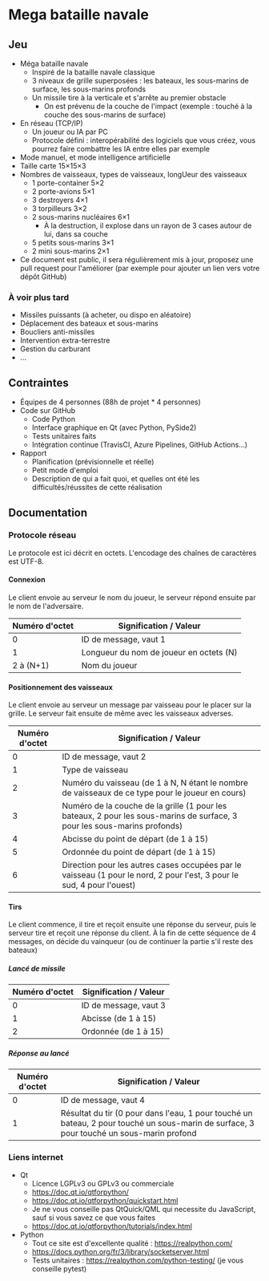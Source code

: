 # Mega bataille navale

## Jeu

* Méga bataille navale
  * Inspiré de la bataille navale classique
  * 3 niveaux de grille superposées : les bateaux, les sous-marins de surface, les sous-marins profonds
  * Un missile tire à la verticale et s'arrête au premier obstacle
    * On est prévenu de la couche de l'impact (exemple : touché à la couche des sous-marins de surface)
* En réseau (TCP/IP)
  * Un joueur ou IA par PC
  * Protocole défini : interopérabilité des logiciels que vous créez, vous pourrez faire combattre les IA entre elles par exemple
* Mode manuel, et mode intelligence artificielle
* Taille carte 15×15×3
* Nombres de vaisseaux, types de vaisseaux, longUeur des vaisseaux
  * 1 porte-container 5×2
  * 2 porte-avions 5×1
  * 3 destroyers 4×1
  * 3 torpilleurs 3×2
  * 2 sous-marins nucléaires 6×1
    * À la destruction, il explose dans un rayon de 3 cases autour de lui, dans sa couche
  * 5 petits sous-marins 3×1
  * 2 mini sous-marins 2×1
* Ce document est public, il sera régulièrement mis à jour, proposez une pull request pour l'améliorer (par exemple pour ajouter un lien vers votre dépôt GitHub)

### À voir plus tard

* Missiles puissants (à acheter, ou dispo en aléatoire)
* Déplacement des bateaux et sous-marins
* Boucliers anti-missiles
* Intervention extra-terrestre
* Gestion du carburant
* …

## Contraintes

* Équipes de 4 personnes (88h de projet * 4 personnes)
* Code sur GitHub
  * Code Python
  * Interface graphique en Qt (avec Python, PySide2)
  * Tests unitaires faits
  * Intégration continue (TravisCI, Azure Pipelines, GitHub Actions…)
* Rapport
  * Planification (prévisionnelle et réelle)
  * Petit mode d'emploi
  * Description de qui a fait quoi, et quelles ont été les difficultés/réussites de cette réalisation

## Documentation

### Protocole réseau

Le protocole est ici décrit en octets. L'encodage des chaînes de caractères est UTF-8.

#### Connexion

Le client envoie au serveur le nom du joueur, le serveur répond ensuite par le nom de l'adversaire.

| Numéro d'octet | Signification / Valeur                  |
| -------------- | --------------------------------------- |
| 0              | ID de message, vaut 1                   |
| 1              | Longueur du nom de joueur en octets (N) |
| 2 à (N+1)      | Nom du joueur                           |

#### Positionnement des vaisseaux

Le client envoie au serveur un message par vaisseau pour le placer sur la grille. Le serveur fait ensuite de même avec les vaisseaux adverses. 

| Numéro d'octet | Signification / Valeur                                                                                                    |
| -------------- | ------------------------------------------------------------------------------------------------------------------------- |
| 0              | ID de message, vaut 2                                                                                                     |
| 1              | Type de vaisseau                                                                                                          |
| 2              | Numéro du vaisseau (de 1 à N, N étant le nombre de vaisseaux de ce type pour le joueur en cours)                          |
| 3              | Numéro de la couche de la grille (1 pour les bateaux, 2 pour les sous-marins de surface, 3 pour les sous-marins profonds) |
| 4              | Abcisse du point de départ (de 1 à 15)                                                                                    |
| 5              | Ordonnée du point de départ (de 1 à 15)                                                                                   |
| 6              | Direction pour les autres cases occupées par le vaisseau (1 pour le nord, 2 pour l'est, 3 pour le sud, 4 pour l'ouest)    |

#### Tirs

Le client commence, il tire et reçoit ensuite une réponse du serveur, puis le serveur tire et reçoit une réponse du client. À la fin de cette séquence de 4 messages, on décide du vainqueur (ou de continuer la partie s'il reste des bateaux)

##### Lancé de missile

| Numéro d'octet | Signification / Valeur |
| -------------- | ---------------------- |
| 0              | ID de message, vaut 3  |
| 1              | Abcisse (de 1 à 15)    |
| 2              | Ordonnée (de 1 à 15)   |

##### Réponse au lancé

| Numéro d'octet | Signification / Valeur                                                                                                                   |
| -------------- | ---------------------------------------------------------------------------------------------------------------------------------------- |
| 0              | ID de message, vaut 4                                                                                                                    |
| 1              | Résultat du tir (0 pour dans l'eau, 1 pour touché un bateau, 2 pour touché un sous-marin de surface, 3 pour touché un sous-marin profond |

### Liens internet

* Qt
  * Licence LGPLv3 ou GPLv3 ou commerciale
  * https://doc.qt.io/qtforpython/
  * https://doc.qt.io/qtforpython/quickstart.html
  * Je ne vous conseille pas QtQuick/QML qui necessite du JavaScript, sauf si vous savez ce que vous faites
  * https://doc.qt.io/qtforpython/tutorials/index.html
* Python
  * Tout ce site est d'excellente qualité : https://realpython.com/
  * https://docs.python.org/fr/3/library/socketserver.html
  * Tests unitaires : https://realpython.com/python-testing/ (je vous conseille pytest)